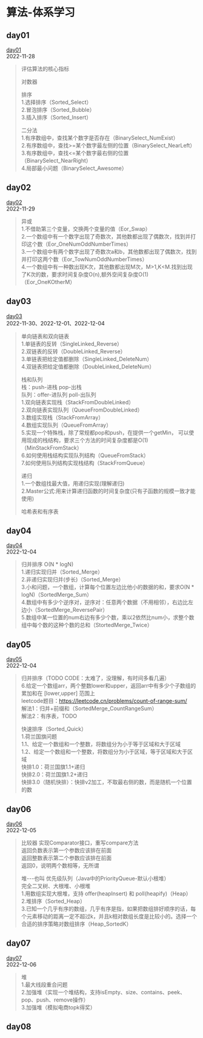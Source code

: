 # 算法-体系学习

## day01
[day01](夯实基础/数据结构与算法/system/day01/)   
2022-11-28
> 评估算法的核心指标
>
> 对数器
>
> 排序    
> 1.选择排序（Sorted_Select）   
> 2.冒泡排序（Sorted_Bubble）   
> 3.插入排序（Sorted_Insert）
>
> 二分法   
> 1.有序数组中，查找某个数字是否存在（BinarySelect_NumExist）   
> 2.有序数组中，查找>=某个数字最左侧的位置（BinarySelect_NearLeft）   
> 3.有序数组中，查找<=某个数字最右侧的位置（BinarySelect_NearRight）   
> 4.局部最小问题（BinarySelect_Awesome）

## day02
[day02](夯实基础/数据结构与算法/system/day02/)    
2022-11-29
> 异或   
> 1.不借助第三个变量，交换两个变量的值（Eor_Swap）     
> 2.一个数组中有一个数字出现了奇数次，其他数都出现了偶数次，找到并打印这个数（Eor_OneNumOddNumberTimes）    
> 3.一个数组中有两个数字出现了奇数次a和b，其他数都出现了偶数次，找到并打印这两个数（Eor_TowNumOddNumberTimes）   
> 4.一个数组中有一种数出现K次，其他数都出现M次，M>1,K<M.找到出现了K次的数，要求时间复杂度O(n),额外空间复杂度O(1)（Eor_OneKOtherM）   

## day03
[day03](夯实基础/数据结构与算法/system/day03/)    
2022-11-30、2022-12-01、2022-12-04
> 单向链表和双向链表    
> 1.单链表的反转（SingleLinked_Reverse）    
> 2.双链表的反转（DoubleLinked_Reverse）    
> 3.单链表把给定值都删除（SingleLinked_DeleteNum）     
> 4.双链表把给定值都删除（DoubleLinked_DeleteNum）
>
> 栈和队列    
> 栈：push-进栈 pop-出栈     
> 队列：offer-进队列 poll-出队列   
> 1.双向链表实现栈（StackFromDoubleLinked）    
> 2.双向链表实现队列（QueueFromDoubleLinked）   
> 3.数组实现栈（StackFromArray）    
> 4.数组实现队列（QueueFromArray）   
> 5.实现一个特殊栈，除了常规都pop和push，在提供一个getMin，
> 可以使用现成的栈结构，要求三个方法的时间复杂度都是O(1)（MinStackFromStack）     
> 6.如何使用栈结构实现队列结构（QueueFromStack）    
> 7.如何使用队列结构实现栈结构（StackFromQueue）    
> 
> 递归    
> 1.一个数组找最大值，用递归实现(理解递归)    
> 2.Master公式:用来计算递归函数的时间复杂度(只有子函数的规模一致才能使用)    
>
> 哈希表和有序表

## day04
[day04](夯实基础/数据结构与算法/system/day04/)   
2022-12-04
> 归并排序 O(N * logN)   
> 1.递归实现归并（Sorted_Merge）    
> 2.非递归实现归并(步长)（Sorted_Merge）   
> 3.小和问题，一个数组，计算每个位置左边比他小的数据的和，要求O(N * logN)（SortedMerge_Sum）   
> 4.数组中有多少个逆序对，逆序对：任意两个数据（不用相邻），右边比左边小（SortedMerge_ReversePair）      
> 5.数组中某一位置的num右边有多少个数，乘以2依然比num小，求整个数组中每个数的这种个数的总和（StortedMerge_Twice）

## day05
[day05](夯实基础/数据结构与算法/system/day05/)   
2022-12-04
> 归并排序（TODO CODE：太难了，没理解，有时间多看几遍）   
> 6.给定一个数组arr，两个整数lower和upper，返回arr中有多少个子数组的累加和在 [lower,upper] 范围上   
> leetcode题目：https://leetcode.cn/problems/count-of-range-sum/       
> 解法1：归并+前缀和（SortedMerge_CountRangeSum）      
> 解法2：有序表，TODO   
> 
> 快速排序（Sorted_Quick）   
> 1.荷兰国旗问题   
> 1.1、给定一个数组和一个整数，将数组分为小于等于区域和大于区域   
> 1.2、给定一个数组和一个整数，将数组分为小于区域，等于区域和大于区域    
> 快排1.0：荷兰国旗1.1+递归     
> 快排2.0：荷兰国旗1.2+递归     
> 快排3.0（随机快排）：快排v2加工，不取最右侧的数，而是随机一个位置的数    

## day06
[day06](夯实基础/数据结构与算法/system/day06/)    
2022-12-05
> 比较器 实现Comparator接口，重写compare方法      
> 返回负数表示第一个参数应该排在前面   
> 返回整数表示第二个参数应该排在前面   
> 返回0，说明两个数相等，无所谓   
> 
> 堆---也叫 优先级队列（Java中的PriorityQueue-默认小根堆）   
> 完全二叉树、大根堆、小根堆    
> 1.用数组实现大根堆，支持 offer(heapInsert) 和 poll(heapify)（Heap）    
> 2.堆排序（Sorted_Heap）    
> 3.已知一个几乎有序的数组，几乎有序是指，如果把数组排好顺序的话，每个元素移动的距离一定不超过k，并且k相对数组长度是比较小的。选择一个合适的排序策略对数组排序（Heap_SortedK）   

## day07
[day07](夯实基础/数据结构与算法/system/day07/)   
2022-12-06
> 堆   
> 1.最大线段重合问题   
> 2.加强堆（实现一个堆结构，支持isEmpty、size、contains、peek、pop、push、remove操作）   
> 3.加强堆（模拟电商topk得奖）

## day08

